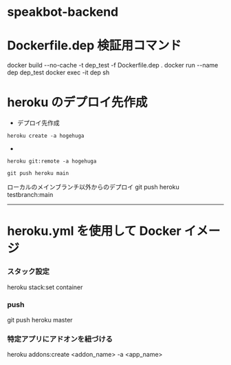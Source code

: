 # speakbot-backend

# Dockerfile.dep 検証用コマンド

docker build --no-cache -t dep_test -f Dockerfile.dep .
docker run --name dep dep_test
docker exec -it dep sh

# heroku のデプロイ先作成

- デプロイ先作成

```
heroku create -a hogehuga
```

-

```
heroku git:remote -a hogehuga
```

```
git push heroku main
```

ローカルのメインブランチ以外からのデプロイ
git push heroku testbranch:main

---

# heroku.yml を使用して Docker イメージ

### スタック設定

heroku stack:set container

### push

git push heroku master

### 特定アプリにアドオンを紐づける

heroku addons:create <addon_name> -a <app_name>

